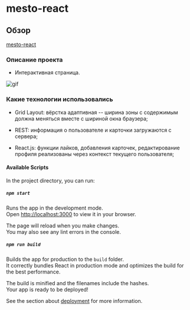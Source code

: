 # mesto-react

## Обзор

[mesto-react](https://auroraptor.github.io/mesto-react/)

### Описание проекта

* Интерактивная страница.

![gif](https://media.giphy.com/media/8XCvP5xWh7czYbU0Cq/giphy.gif)

### Какие технологии использовались

- Grid Layout: вёрстка адаптивная -- ширина зоны с содержимым должна меняться вместе с шириной окна браузера;

- REST: информация о пользователе и карточки загружаются с сервера;

- React.js: функции лайков, добавления карточек, редактирование профиля реализованы через контекст текущего пользователя;

#### Available Scripts

In the project directory, you can run:

##### `npm start`

Runs the app in the development mode.\
Open [http://localhost:3000](http://localhost:3000) to view it in your browser.

The page will reload when you make changes.\
You may also see any lint errors in the console.

##### `npm run build`

Builds the app for production to the `build` folder.\
It correctly bundles React in production mode and optimizes the build for the best performance.

The build is minified and the filenames include the hashes.\
Your app is ready to be deployed!

See the section about [deployment](https://facebook.github.io/create-react-app/docs/deployment) for more information.





